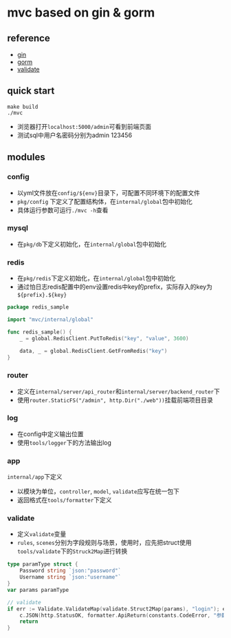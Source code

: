 # mvc based on gin & gorm

## reference

- [gin](https://gin-gonic.com/docs/)
- [gorm](https://gorm.io/docs/index.html)
- [validate](https://gookit.github.io/validate/#/)

## quick start

```shell
make build
./mvc
```

- 浏览器打开`localhost:5000/admin`可看到前端页面
- 测试sql中用户名密码分别为admin 123456

## modules

### config

- 以yml文件放在`config/${env}`目录下，可配置不同环境下的配置文件
- `pkg/config` 下定义了配置结构体，在`internal/global`包中初始化
- 具体运行参数可运行`./mvc -h`查看

### mysql

- 在`pkg/db`下定义初始化，在`internal/global`包中初始化

### redis

- 在`pkg/redis`下定义初始化，在`internal/global`包中初始化
- 通过怕日志redis配置中的env设置redis中key的prefix，实际存入的key为`${prefix}.${key}`

```go
package redis_sample

import "mvc/internal/global"

func redis_sample() {
    _ = global.RedisClient.PutToRedis("key", "value", 3600)
	
	data, _ = global.RedisClient.GetFromRedis("key")
}
```

### router

- 定义在`internal/server/api_router`和`internal/server/backend_router`下
- 使用`router.StaticFS("/admin", http.Dir("./web"))`挂载前端项目目录

### log

- 在config中定义输出位置
- 使用`tools/logger`下的方法输出log

### app
`internal/app`下定义
- 以模块为单位，`controller`, `model`, `validate`应写在统一包下
- 返回格式在`tools/formatter`下定义

### validate

- 定义`validate`变量
- `rules`, `scenes`分别为字段规则与场景，使用时，应先把struct使用`tools/validate`下的`Struck2Map`进行转换

```go
type paramType struct {
	Password string `json:"password"`
	Username string `json:"username"`
}
var params paramType

// validate
if err := Validate.ValidateMap(validate.Struct2Map(params), "login"); err != nil {
	c.JSON(http.StatusOK, formatter.ApiReturn(constants.CodeError, "参数验证失败", err.Error()))
	return
}
```
